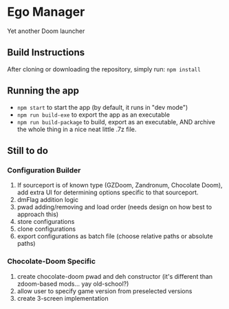 # Ego Manager

Yet another Doom launcher

## Build Instructions

After cloning or downloading the repository, simply run:
`npm install`

## Running the app

* `npm start` to start the app (by default, it runs in "dev mode")
* `npm run build-exe` to export the app as an executable
* `npm run build-package` to build, export as an executable, AND archive the whole thing in a nice neat little .7z file.

## Still to do

### Configuration Builder

1. If sourceport is of known type (GZDoom, Zandronum, Chocolate Doom), add extra UI for determining options specific to that sourceport.
2. dmFlag addition logic
3. pwad adding/removing and load order (needs design on how best to approach this)
4. store configurations
5. clone configurations
6. export configurations as batch file (choose relative paths or absolute paths)

### Chocolate-Doom Specific
1. create chocolate-doom pwad and deh constructor (it's different than zdoom-based mods... yay old-school?)
2. allow user to specify game version from preselected versions
3. create 3-screen implementation
